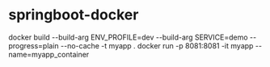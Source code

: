# springboot-docker

docker build --build-arg ENV_PROFILE=dev --build-arg SERVICE=demo --progress=plain --no-cache -t myapp .
docker run -p 8081:8081 -it myapp --name=myapp_container